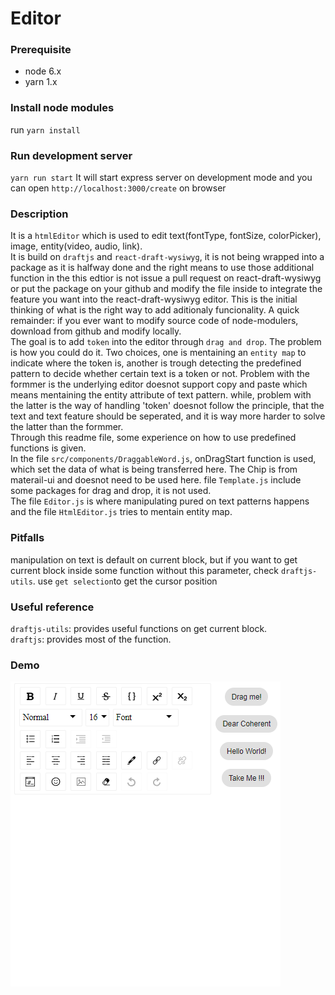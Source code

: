 # Editor
### Prerequisite
- node 6.x
- yarn 1.x

### Install node modules
run `yarn install`

### Run development server
`yarn run start`
It will start express server on development mode and you can open `http://localhost:3000/create` on browser

### Description
  It is a `htmlEditor` which is used to edit text(fontType, fontSize, colorPicker), image, entity(video, audio, link).  
  It is build on `draftjs` and `react-draft-wysiwyg`, it is not being wrapped into a package as it is halfway done and the right means to use those additional function in the this edtior is not issue a pull request on react-draft-wysiwyg or put the package on your github and modify the file inside to integrate the feature you want into the react-draft-wysiwyg editor. This is the initial thinking of what is the right way to add aditionaly funcionality. A quick remainder: if you ever want to modify source code of node-modulers, download from github and modify locally.  
  The goal is to add `token` into the editor through `drag and drop`. The problem is how you could do it. Two choices, one is mentaining an `entity map` to indicate where the token is, another is trough detecting the predefined pattern to decide whether certain text is a token or not. Problem with the formmer is the underlying editor doesnot support copy and paste which means mentaining the entity attribute of text pattern. while, problem with the latter is the way of handling 'token' doesnot follow the principle, that the text and text feature should be seperated, and it is way more harder to solve the latter than the formmer.  
  Through this readme file, some experience on how to use predefined functions is given.  
  In the file `src/components/DraggableWord.js`, onDragStart function is used, which set the data of what is being transferred here. The Chip is from materail-ui and doesnot need to be used here. file `Template.js` include some packages for drag and drop, it is not used.  
  The file `Editor.js` is where manipulating pured on text patterns happens and the file `HtmlEditor.js` tries to mentain entity map.  
### Pitfalls
  manipulation on text is default on current block, but if you want to get current block inside some function without this parameter, check `draftjs-utils`.
  use `get selection`to get the cursor position 

### Useful reference
 `draftjs-utils`: provides useful functions on get current block.   
 `draftjs`: provides most of the function.
 ### Demo
 ![editor](https://github.com/Cooper97MA/EditorHtml/blob/master/public/12.PNG)
 
